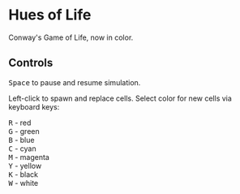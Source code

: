 # Hues of Life

Conway's Game of Life, now in color.

## Controls

<kbd>Space</kbd> to pause and resume simulation.

Left-click to spawn and replace cells.
Select color for new cells via keyboard keys:

<kbd>R</kbd> - red  
<kbd>G</kbd> - green  
<kbd>B</kbd> - blue  
<kbd>C</kbd> - cyan  
<kbd>M</kbd> - magenta  
<kbd>Y</kbd> - yellow  
<kbd>K</kbd> - black  
<kbd>W</kbd> - white
